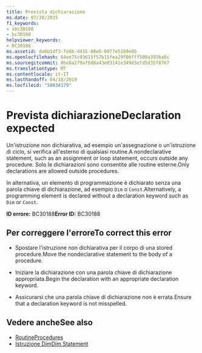 ```yaml
---
title: Prevista dichiarazione
ms.date: 07/20/2015
f1_keywords:
- vbc30188
- bc30188
helpviewer_keywords:
- BC30188
ms.assetid: da6b1df3-fe6b-4415-88e6-0977e5189e0b
ms.openlocfilehash: 64ee75c93615f57b15fea29f06fff500a395ba0c
ms.sourcegitcommit: 0be8a279af6d8a43e03141e349d3efd5d35f8767
ms.translationtype: MT
ms.contentlocale: it-IT
ms.lasthandoff: 04/18/2019
ms.locfileid: "58834179"
---
```

# <a name="declaration-expected"></a><span data-ttu-id="6af59-102">Prevista dichiarazione</span><span class="sxs-lookup"><span data-stu-id="6af59-102">Declaration expected</span></span>
<span data-ttu-id="6af59-103">Un'istruzione non dichiarativa, ad esempio un'assegnazione o un'istruzione di ciclo, si verifica all'esterno di qualsiasi routine.</span><span class="sxs-lookup"><span data-stu-id="6af59-103">A nondeclarative statement, such as an assignment or loop statement, occurs outside any procedure.</span></span> <span data-ttu-id="6af59-104">Solo le dichiarazioni sono consentite alle routine esterne.</span><span class="sxs-lookup"><span data-stu-id="6af59-104">Only declarations are allowed outside procedures.</span></span>  
  
 <span data-ttu-id="6af59-105">In alternativa, un elemento di programmazione è dichiarato senza una parola chiave di dichiarazione, ad esempio `Dim` o `Const`.</span><span class="sxs-lookup"><span data-stu-id="6af59-105">Alternatively, a programming element is declared without a declaration keyword such as `Dim` or `Const`.</span></span>  
  
 <span data-ttu-id="6af59-106">**ID errore:** BC30188</span><span class="sxs-lookup"><span data-stu-id="6af59-106">**Error ID:** BC30188</span></span>  
  
## <a name="to-correct-this-error"></a><span data-ttu-id="6af59-107">Per correggere l'errore</span><span class="sxs-lookup"><span data-stu-id="6af59-107">To correct this error</span></span>  
  
-   <span data-ttu-id="6af59-108">Spostare l'istruzione non dichiarativa per il corpo di una stored procedure.</span><span class="sxs-lookup"><span data-stu-id="6af59-108">Move the nondeclarative statement to the body of a procedure.</span></span>  
  
-   <span data-ttu-id="6af59-109">Iniziare la dichiarazione con una parola chiave di dichiarazione appropriata.</span><span class="sxs-lookup"><span data-stu-id="6af59-109">Begin the declaration with an appropriate declaration keyword.</span></span>  
  
-   <span data-ttu-id="6af59-110">Assicurarsi che una parola chiave di dichiarazione non è errata.</span><span class="sxs-lookup"><span data-stu-id="6af59-110">Ensure that a declaration keyword is not misspelled.</span></span>  
  
## <a name="see-also"></a><span data-ttu-id="6af59-111">Vedere anche</span><span class="sxs-lookup"><span data-stu-id="6af59-111">See also</span></span>

- [<span data-ttu-id="6af59-112">Routine</span><span class="sxs-lookup"><span data-stu-id="6af59-112">Procedures</span></span>](../../../visual-basic/programming-guide/language-features/procedures/index.md)
- [<span data-ttu-id="6af59-113">Istruzione Dim</span><span class="sxs-lookup"><span data-stu-id="6af59-113">Dim Statement</span></span>](../../../visual-basic/language-reference/statements/dim-statement.md)
